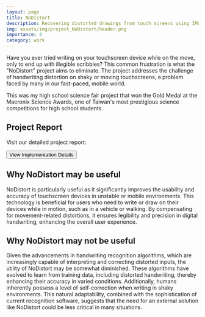 ```yaml
---
layout: page
title: NoDistort
description: Recovering distorted drawings from touch screens using IMU
img: assets/img/project_NoDistort/header.png
importance: 4
category: work
---
```


Have you ever tried writing on your touchscreen device while on the move, only to end up with illegible scribbles? This common frustration is what the "NoDistort" project aims to eliminate. The project addresses the challenge of handwriting distortion on shaky or moving touchscreens, a problem faced by many in our fast-paced, mobile world.

This was my high school science fair project that won the Gold Medal at the Macronix Science Awards, one of Taiwan's most prestigious science competitions for high school students.

## Project Report
Visit our detailed project report:
<div class="row justify-content-sm-center">
    <div class="col-sm-8 mt-3 mt-md-0">
        <a href="/assets/pdf/nodistort/report.pdf" target="_blank">
            <button class="btn btn-primary">View Implementation Details</button>
        </a>
    </div>
</div>

## Why NoDistort may be useful
NoDistort is particularly useful as it significantly improves the usability and accuracy of touchscreen devices in unstable or mobile environments. This technology is beneficial for users who need to write or draw on their devices while in motion, such as in a vehicle or walking. By compensating for movement-related distortions, it ensures legibility and precision in digital handwriting, enhancing the overall user experience.

## Why NoDistort may not be useful
Given the advancements in handwriting recognition algorithms, which are increasingly capable of interpreting and correcting distorted inputs, the utility of NoDistort may be somewhat diminished. These algorithms have evolved to learn from training data, including distorted handwriting, thereby enhancing their accuracy in varied conditions. Additionally, humans inherently possess a level of self-correction when writing in shaky environments. This natural adaptability, combined with the sophistication of current recognition software, suggests that the need for an external solution like NoDistort could be less critical in many situations.

